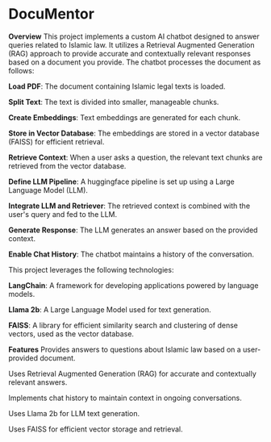 # DocuMentor
**Overview**
This project implements a custom AI chatbot designed to answer queries related to Islamic law. It utilizes a Retrieval Augmented Generation (RAG) approach to provide accurate and contextually relevant responses based on a document you provide.  The chatbot processes the document as follows:

**Load PDF**: The document containing Islamic legal texts is loaded.

**Split Text**: The text is divided into smaller, manageable chunks.

**Create Embeddings**: Text embeddings are generated for each chunk.

**Store in Vector Database**: The embeddings are stored in a vector database (FAISS) for efficient retrieval.

**Retrieve Context**: When a user asks a question, the relevant text chunks are retrieved from the vector database.

**Define LLM Pipeline**: A huggingface pipeline is set up using a Large Language Model (LLM).

**Integrate LLM and Retriever**: The retrieved context is combined with the user's query and fed to the LLM.

**Generate Response**: The LLM generates an answer based on the provided context.

**Enable Chat History**: The chatbot maintains a history of the conversation.

This project leverages the following technologies:

**LangChain**: A framework for developing applications powered by language models.

**Llama 2b**: A Large Language Model used for text generation.

**FAISS**: A library for efficient similarity search and clustering of dense vectors, used as the vector database.

**Features**
Provides answers to questions about Islamic law based on a user-provided document.

Uses Retrieval Augmented Generation (RAG) for accurate and contextually relevant answers.

Implements chat history to maintain context in ongoing conversations.

Uses Llama 2b for LLM text generation.

Uses FAISS for efficient vector storage and retrieval.
